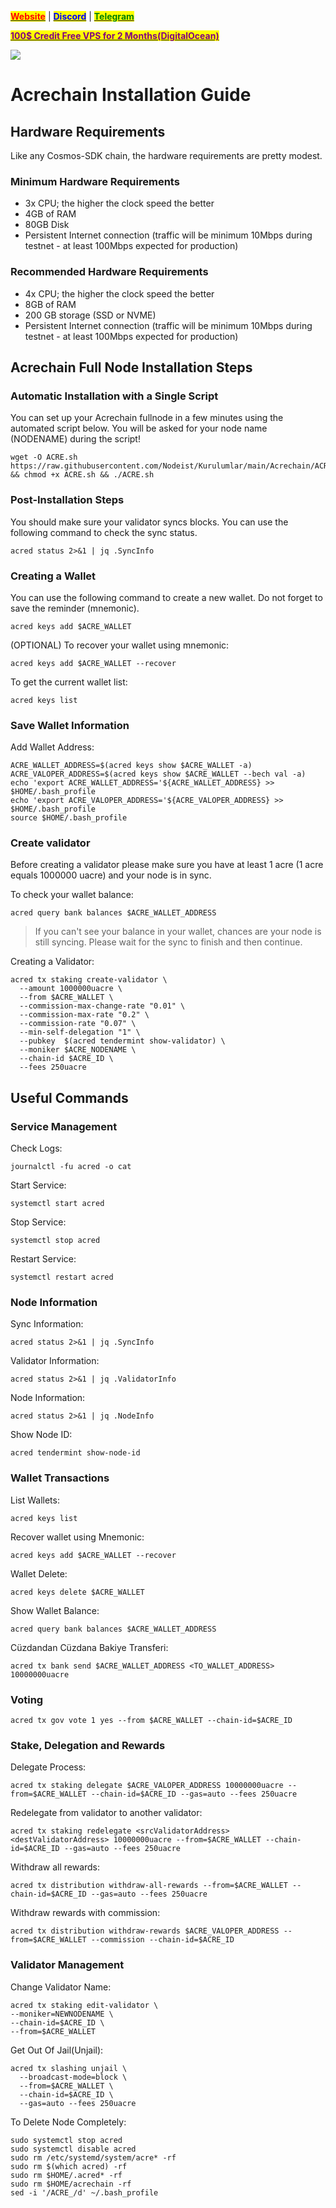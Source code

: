 &#x20;                                                       [<mark style="color:red;">**Website**</mark>](https://nodeist.net/) | [<mark style="color:blue;">**Discord**</mark>](https://discord.gg/ypx7mJ6Zzb) | [<mark style="color:green;">**Telegram**</mark>](https://t.me/noodeist)

&#x20;                                     [<mark style="color:purple;">**100$ Credit Free VPS for 2 Months(DigitalOcean)**</mark>](https://www.digitalocean.com/?refcode=410c988c8b3e&utm_campaign=Referral_Invite&utm_medium=Referral_Program&utm_source=badge)

![](https://i.hizliresim.com/5yr9202.png)

# Acrechain Installation Guide
## Hardware Requirements
Like any Cosmos-SDK chain, the hardware requirements are pretty modest.

### Minimum Hardware Requirements
  - 3x CPU; the higher the clock speed the better
  - 4GB of RAM
  - 80GB Disk
  - Persistent Internet connection (traffic will be minimum 10Mbps during testnet - at least 100Mbps expected for production)

### Recommended Hardware Requirements
  - 4x CPU; the higher the clock speed the better
  - 8GB of RAM
  - 200 GB storage (SSD or NVME)
  - Persistent Internet connection (traffic will be minimum 10Mbps during testnet - at least 100Mbps expected for production)

## Acrechain Full Node Installation Steps
### Automatic Installation with a Single Script
You can set up your Acrechain fullnode in a few minutes using the automated script below.
You will be asked for your node name (NODENAME) during the script!

```
wget -O ACRE.sh https://raw.githubusercontent.com/Nodeist/Kurulumlar/main/Acrechain/ACRE && chmod +x ACRE.sh && ./ACRE.sh
```

### Post-Installation Steps

You should make sure your validator syncs blocks.
You can use the following command to check the sync status.
```
acred status 2>&1 | jq .SyncInfo
```

### Creating a Wallet
You can use the following command to create a new wallet. Do not forget to save the reminder (mnemonic).
```
acred keys add $ACRE_WALLET
```

(OPTIONAL) To recover your wallet using mnemonic:
```
acred keys add $ACRE_WALLET --recover
```

To get the current wallet list:
```
acred keys list
```

### Save Wallet Information
Add Wallet Address:
```
ACRE_WALLET_ADDRESS=$(acred keys show $ACRE_WALLET -a)
ACRE_VALOPER_ADDRESS=$(acred keys show $ACRE_WALLET --bech val -a)
echo 'export ACRE_WALLET_ADDRESS='${ACRE_WALLET_ADDRESS} >> $HOME/.bash_profile
echo 'export ACRE_VALOPER_ADDRESS='${ACRE_VALOPER_ADDRESS} >> $HOME/.bash_profile
source $HOME/.bash_profile
```


### Create validator
Before creating a validator please make sure you have at least 1 acre (1 acre equals 1000000 uacre) and your node is in sync.

To check your wallet balance:
```
acred query bank balances $ACRE_WALLET_ADDRESS
```
> If you can't see your balance in your wallet, chances are your node is still syncing. Please wait for the sync to finish and then continue.

Creating a Validator:
```
acred tx staking create-validator \
  --amount 1000000uacre \
  --from $ACRE_WALLET \
  --commission-max-change-rate "0.01" \
  --commission-max-rate "0.2" \
  --commission-rate "0.07" \
  --min-self-delegation "1" \
  --pubkey  $(acred tendermint show-validator) \
  --moniker $ACRE_NODENAME \
  --chain-id $ACRE_ID \
  --fees 250uacre
```



## Useful Commands
### Service Management
Check Logs:
```
journalctl -fu acred -o cat
```

Start Service:
```
systemctl start acred
```

Stop Service:
```
systemctl stop acred
```

Restart Service:
```
systemctl restart acred
```

### Node Information
Sync Information:
```
acred status 2>&1 | jq .SyncInfo
```

Validator Information:
```
acred status 2>&1 | jq .ValidatorInfo
```

Node Information:
```
acred status 2>&1 | jq .NodeInfo
```

Show Node ID:
```
acred tendermint show-node-id
```

### Wallet Transactions
List Wallets:
```
acred keys list
```

Recover wallet using Mnemonic:
```
acred keys add $ACRE_WALLET --recover
```

Wallet Delete:
```
acred keys delete $ACRE_WALLET
```

Show Wallet Balance:
```
acred query bank balances $ACRE_WALLET_ADDRESS
```

Cüzdandan Cüzdana Bakiye Transferi:
```
acred tx bank send $ACRE_WALLET_ADDRESS <TO_WALLET_ADDRESS> 10000000uacre
```

### Voting
```
acred tx gov vote 1 yes --from $ACRE_WALLET --chain-id=$ACRE_ID
```

### Stake, Delegation and Rewards
Delegate Process:
```
acred tx staking delegate $ACRE_VALOPER_ADDRESS 10000000uacre --from=$ACRE_WALLET --chain-id=$ACRE_ID --gas=auto --fees 250uacre
```

Redelegate from validator to another validator:
```
acred tx staking redelegate <srcValidatorAddress> <destValidatorAddress> 10000000uacre --from=$ACRE_WALLET --chain-id=$ACRE_ID --gas=auto --fees 250uacre
```

Withdraw all rewards:
```
acred tx distribution withdraw-all-rewards --from=$ACRE_WALLET --chain-id=$ACRE_ID --gas=auto --fees 250uacre
```

Withdraw rewards with commission:
```
acred tx distribution withdraw-rewards $ACRE_VALOPER_ADDRESS --from=$ACRE_WALLET --commission --chain-id=$ACRE_ID
```

### Validator Management
Change Validator Name:
```
acred tx staking edit-validator \
--moniker=NEWNODENAME \
--chain-id=$ACRE_ID \
--from=$ACRE_WALLET
```

Get Out Of Jail(Unjail):
```
acred tx slashing unjail \
  --broadcast-mode=block \
  --from=$ACRE_WALLET \
  --chain-id=$ACRE_ID \
  --gas=auto --fees 250uacre
```

To Delete Node Completely:
```
sudo systemctl stop acred
sudo systemctl disable acred
sudo rm /etc/systemd/system/acre* -rf
sudo rm $(which acred) -rf
sudo rm $HOME/.acred* -rf
sudo rm $HOME/acrechain -rf
sed -i '/ACRE_/d' ~/.bash_profile
```
